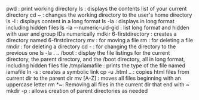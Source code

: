pwd : print working directory ls : displays the contents list of your current directory cd ~ : changes the working directory to the user's home directory ls -l : displays content in a long format ls -la : displays in long format including hidden files ls -la --numeric-uid-gid : list long format and hidden with user and group IDs numerically mdkir 6-firstdirectory : creates a directory named 6-firstdirectory mv : for moving a file rm : for deleting a file rmdir : for deleting a directory cd - : for changing the directory to the previous one ls -la . .. /boot : display the file listings for the current directory, the parent directory, and the /boot directory, all in long format, including hidden files file /tmp/iamafile : prints the type of the file named iamafile ln -s : creates a symbolic link cp -u .html .. : copies html files from current dir to the parent dir mv [A-Z] : moves all files beginning with an uppercase letter rm *~: Removing all files in the current dir that end with ~ mkdir -p : allows creation of parent directories as needed
